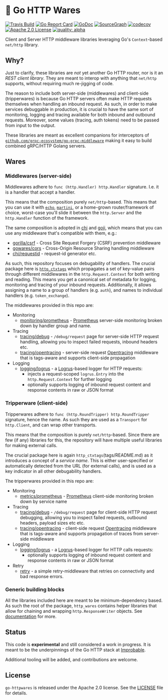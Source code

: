 # :stew: Go HTTP Wares 

[![Travis Build](https://travis-ci.org/improbable-eng/go-httpwares.svg?branch=master)](https://travis-ci.org/improbable-eng/go-httpwares)
[![Go Report Card](https://goreportcard.com/badge/github.com/improbable-eng/go-httpwares)](https://goreportcard.com/report/github.com/improbable-eng/go-httpwares)
[![GoDoc](http://img.shields.io/badge/GoDoc-Reference-blue.svg)](https://godoc.org/github.com/improbable-eng/go-httpwares)
[![SourceGraph](https://sourcegraph.com/github.com/improbable-eng/go-httpwares/-/badge.svg)](https://sourcegraph.com/github.com/improbable-eng/go-httpwares/?badge)
[![codecov](https://codecov.io/gh/improbable-eng/go-httpwares/branch/master/graph/badge.svg)](https://codecov.io/gh/improbable-eng/go-httpwares)
[![Apache 2.0 License](https://img.shields.io/badge/License-Apache%202.0-blue.svg)](LICENSE)
[![quality: alpha](https://img.shields.io/badge/quality-alpha-orange.svg)](#status)

Client and Server HTTP middleware libraries leveraging Go's `Context`-based `net/http` library.

## Why?

Just to clarify, these libraries are *not* yet another Go HTTP router, nor is it an *REST client library*.
They are meant to interop with anything that `net/http` supports, without requiring much re-jigging of code.

The reason to include both server-side (middlewares) and client-side (tripperwares) is because Go HTTP servers often make
HTTP requests themselves when handling an inbound request. As such, in order to make services debuggable
in production, it is crucial to have the same sort of monitoring, logging and tracing available for both inbound and outbound
requests. Moreover, some values (tracing, auth tokens) need to be passed from input to the output.

These libraries are meant as excellent companions for interceptors of [`github.com/grpc-ecosystem/go-grpc-middleware`](https://github.com/grpc-ecosystem/go-grpc-middleware) making it easy to build combined gRPC/HTTP Golang servers.

## Wares

### Middlewares (server-side)

Middlewares adhere to `func (http.Handler) http.Handler` signature. I.e. it is a handler that accept a handler.

This means that the composition purely `net/http`-based. This means that you can use it with [`echo`](https://github.com/labstack/echo), [`martini`](https://github.com/go-martini/martini),
or a home-grown router/framework of choice, worst-case you'll slide it between the `http.Server` and the `http.Handler` function of the framework.

The same composition is adopted in [chi](https://github.com/pressly/chi) and [goji](https://github.com/goji/goji), which means that
you can use any middleware that's compatible with them, e.g.:
  * [gorilla/csrf](https://github.com/gorilla/csrf) -  Cross Site Request Forgery (CSRF) prevention middleware
  * [gowares/cors](https://github.com/goware/cors) - Cross-Origin Resource Sharing handling middleware
  * [chi/requestid](https://github.com/pressly/chi/blob/master/middleware/request_id.go) - request-id generator
etc.

As such, this repository focuses on debugability of handlers. The crucial package here is [`http_ctxtags`](tags/README.md)
which propagates a set of key-value pairs through different middlewares in the `http.Request.Context` for both writing and reading.
This means you get a canonical set of metadata for logging, monitoring and tracing of your inbound requests. Additionally, it
allows assigning a name to a group of handlers (e.g. `auth`), and names to individual handlers (e.g. `token_exchange`).

The middlewares provided in this repo are:
 * Monitoring
   * [monitoring/prometheus](monitoring/prometheus) - [Prometheus](https://prometheus.io/) server-side monitoring broken down by handler group and name.
 * Tracing
   * [tracing/debug](tracing/debug)  - `/debug/request` page for server-side HTTP request handling, allowing you to inspect failed requests, inbound headers etc.
   * [tracing/opentracing](tracing/opentracing) - server-side request [Opentracing](http://opentracing.io/) middleware that is tags-aware and supports client-side propagation
 * Logging
   * [logging/logrus](logging/logrus) - a [Logrus](https://github.com/sirupsen/logrus)-based logger for HTTP requests:
      * injects a request-scoped `logrus.Entry` into the `http.Request.Context` for further logging
      * optionally supports logging of inbound request content and response contents in raw or JSON format


### Tripperware (client-side)

Tripperwares adhere to `func (http.RoundTripper) http.RoundTripper` signature, hence the name. As such they are used as
a `Transport` for `http.Client`, and can wrap other transports.

This means that the composition is purely `net/http`-based. Since there are few (if any) libraries for this, the repository
will have multiple useful libraries for making external calls.

The crucial package here is again `http_ctxtags`(tags/README.md) as it introduces a concept of a *service name*. This is
either user-specified or automatically detected from the URL (for external calls), and is used as a key indicator in all
other debugability handlers.

The tripperwares provided in this repo are:
 * Monitoring
   * [metrics/prometheus](metrics/prometheus) - [Prometheus](https://prometheus.io/) client-side monitoring broken down by service name
 * Tracing
   * [tracing/debug](tracing/debug) - `/debug/request` page for client-side HTTP request debugging, allowing  you to inspect failed requests, outbound headers, payload sizes etc etc.
   * [tracing/opentracing](tracing/opentracing) - client-side request [Opentracing](http://opentracing.io/) middleware that is tags-aware and supports propagation of traces from server-side middleware
 * Logging
   * [logging/logrus](logging/logrus) - a [Logrus](https://github.com/sirupsen/logrus)-based logger for HTTP calls requests:
      * optionally supports logging of inbound request content and response contents in raw or JSON format
 * Retry
   * [retry](retry) - a simple retry-middleware that retries on connectivity and bad response errors.

### Generic building blocks

All the libraries included here are meant to be minimum-dependency based. As such the root of the package, `http_wares`
contains helper libraries that allow for chaining and wrapping `http.ResponseWriter` objects. See  [documentation](DOC.md) for more.

## Status

This code is **experimental** and still considered a work in progress.
It is meant to be the underpinnings of the Go HTTP stack at [Improbable](https://improbable.io).

Additional tooling will be added, and contributions are welcome.

## License

`go-httpwares` is released under the Apache 2.0 license. See the [LICENSE](LICENSE) file for details.
